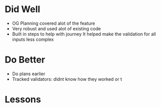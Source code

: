 # Did Well
- OG Planning covered alot of the feature
- Very robust and used alot of existing code
- Built in steps to help with journey It helped make the validation for all inputs less complex


# Do Better
- Do plans earlier
- Tracked validators: didnt know how they worked or t

# Lessons
